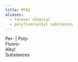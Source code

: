 ```yaml
---
title: PFAS
aliases:
  - forever chemical
  - polyfluoroalkyl substances
---
```

Per- | Poly-  
Fluoro-  
Alkyl  
Substances  
